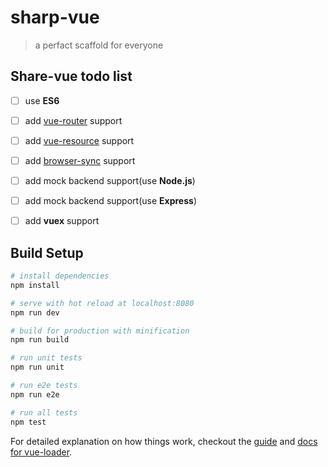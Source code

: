 # sharp-vue

> a perfact scaffold for everyone

## Share-vue todo list
+ [ ] use **ES6**
+ [ ] add [vue-router](https://github.com/vuejs/vue-router) support
+ [ ] add [vue-resource](https://github.com/vuejs/vue-resource) support
+ [ ] add [browser-sync](https://browsersync.io/) support
+ [ ] add mock backend support(use **Node.js**)
+ [ ] add mock backend support(use **Express**)
+ [ ] add **vuex** support


## Build Setup

``` bash
# install dependencies
npm install

# serve with hot reload at localhost:8080
npm run dev

# build for production with minification
npm run build

# run unit tests
npm run unit

# run e2e tests
npm run e2e

# run all tests
npm test
```

For detailed explanation on how things work, checkout the [guide](http://vuejs-templates.github.io/webpack/) and [docs for vue-loader](http://vuejs.github.io/vue-loader).
